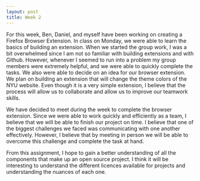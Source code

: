```yaml
---
layout: post
title: Week 2
---
```


For this week, Ben, Daniel, and myself have been working on creating a Firefox Browser Extension. In class on Monday, we were
able to learn the basics of building an extension. When we started the group work, I was a bit overwhelmed since I am not so
familiar with building extensions and with Github. However, whenever I seemed to run into a problem my group members were
extremely helpful, and we were able to quickly complete the tasks. We also were able to decide on an idea for our browser
extension. We plan on building an extension that will change the theme colors of the NYU website. Even though it is a very
simple extension, I believe that the process will allow us to collaborate and allow us to improve our teamwork skills. 

We have decided to meet during the week to complete the browser extension. Since we were able to work quickly and efficiently
as a team, I believe that we will be able to finish our project on time. I believe that one of the biggest challenges we faced
was communicating with one another effectively. However, I believe that by meeting in person we will be able to overcome this
challenge and complete the task at hand. 

From this assignment, I hope to gain a better understanding of all the components that make up an open source project. I think it will be interesting to understand the different licences available for projects and understanding the nuances of each one. 

